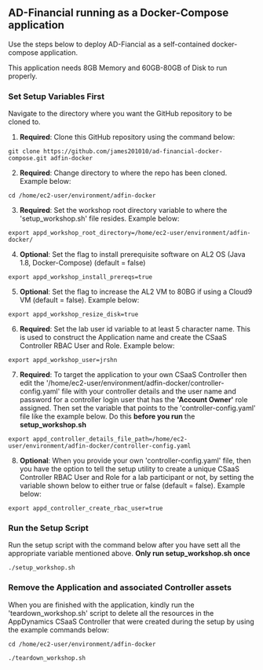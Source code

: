## AD-Financial running as a Docker-Compose application


Use the steps below to deploy AD-Fiancial as a self-contained docker-compose application.

This application needs 8GB Memory and 60GB-80GB of Disk to run properly.

### Set Setup Variables First

Navigate to the directory where you want the GitHub repository to be cloned to.

1. **Required**: Clone this GitHub repository using the command below:

```
git clone https://github.com/james201010/ad-financial-docker-compose.git adfin-docker
```

2. **Required**: Change directory to where the repo has been cloned.  Example below:

```
cd /home/ec2-user/environment/adfin-docker
```

3. **Required**: Set the workshop root directory variable to where the 'setup_workshop.sh' file resides.  Example below:

```
export appd_workshop_root_directory=/home/ec2-user/environment/adfin-docker/
```

4. **Optional**: Set the flag to install prerequisite software on AL2 OS (Java 1.8, Docker-Compose) (default = false)

```
export appd_workshop_install_prereqs=true
```

5. **Optional**: Set the flag to increase the AL2 VM to 80BG if using a Cloud9 VM (default = false).  Example below:

```
export appd_workshop_resize_disk=true
```

6. **Required**: Set the lab user id variable to at least 5 character name. This is used to construct the Application name and create the CSaaS Controller RBAC User and Role.  Example below:
```
export appd_workshop_user=jrshn
```

7. **Required**: To target the application to your own CSaaS Controller then edit the '/home/ec2-user/environment/adfin-docker/controller-config.yaml' file with your controller details and the user name and password for a controller login user that has the **'Account Owner'** role assigned.  Then set the variable that points to the 'controller-config.yaml' file like the example below. Do this **before you run** the **setup_workshop.sh**

```
export appd_controller_details_file_path=/home/ec2-user/environment/adfin-docker/controller-config.yaml
```

8. **Optional**: When you provide your own 'controller-config.yaml' file, then you have the option to tell the setup utility to create a unique CSaaS Controller RBAC User and Role for a lab participant or not, by setting the variable shown below to either true or false (default = false).  Example below:

```
export appd_controller_create_rbac_user=true
```


### Run the Setup Script
Run the setup script with the command below after you have sett all the appropriate variable mentioned above.  **Only run setup_workshop.sh once**

```
./setup_workshop.sh
```


### Remove the Application and associated Controller assets
When you are finished with the application, kindly run the 'teardown_workshop.sh' script to delete all the resources in the AppDynamics CSaaS Controller that were created during the setup by using the example commands below:
```
cd /home/ec2-user/environment/adfin-docker

./teardown_workshop.sh
```

